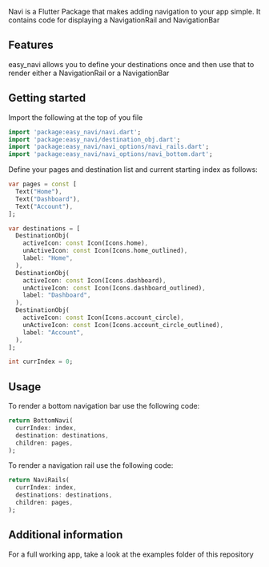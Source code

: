 <!--
This README describes the package. If you publish this package to pub.dev,
this README's contents appear on the landing page for your package.

For information about how to write a good package README, see the guide for
[writing package pages](https://dart.dev/guides/libraries/writing-package-pages).

For general information about developing packages, see the Dart guide for
[creating packages](https://dart.dev/guides/libraries/create-library-packages)
and the Flutter guide for
[developing packages and plugins](https://flutter.dev/developing-packages).
-->

Navi is a Flutter Package that makes adding navigation to your app simple.
It contains code for displaying a NavigationRail and NavigationBar

## Features

easy_navi allows you to define your destinations once and then use that to render either a NavigationRail or a NavigationBar

## Getting started

Import the following at the top of you file
```dart
import 'package:easy_navi/navi.dart';
import 'package:easy_navi/destination_obj.dart';
import 'package:easy_navi/navi_options/navi_rails.dart';
import 'package:easy_navi/navi_options/navi_bottom.dart';
```

Define your pages and destination list and current starting index as follows:
```dart
var pages = const [
  Text("Home"),
  Text("Dashboard"),
  Text("Account"),
];

var destinations = [
  DestinationObj(
    activeIcon: const Icon(Icons.home),
    unActiveIcon: const Icon(Icons.home_outlined),
    label: "Home",
  ),
  DestinationObj(
    activeIcon: const Icon(Icons.dashboard),
    unActiveIcon: const Icon(Icons.dashboard_outlined),
    label: "Dashboard",
  ),
  DestinationObj(
    activeIcon: const Icon(Icons.account_circle),
    unActiveIcon: const Icon(Icons.account_circle_outlined),
    label: "Account",
  ),
];

int currIndex = 0;
```

## Usage

To render a bottom navigation bar use the following code:

```dart
return BottomNavi(
  currIndex: index,
  destination: destinations,
  children: pages,
);
```

To render a navigation rail use the following code:

```dart
return NaviRails(
  currIndex: index,
  destinations: destinations,
  children: pages,
);
```

## Additional information

For a full working app, take a look at the examples folder of this repository

